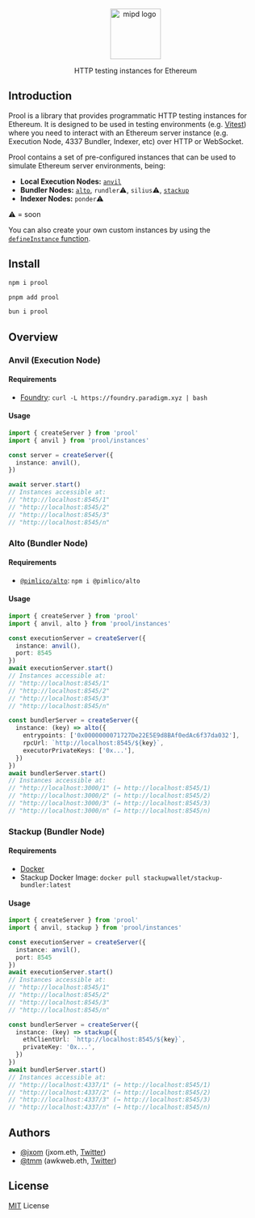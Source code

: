 <br/>

<p align="center">
    <picture>
      <source media="(prefers-color-scheme: dark)" srcset="https://github.com/wevm/prool/blob/main/.github/prool-dark.svg">
      <img alt="mipd logo" src="https://github.com/wevm/prool/blob/main/.github/prool-light.svg" width="auto" height="100">
    </picture>
</p>

<p align="center">
  HTTP testing instances for Ethereum</a>
<p>

## Introduction

Prool is a library that provides programmatic HTTP testing instances for Ethereum. It is designed to be used in testing environments (e.g. [Vitest](https://vitest.dev/)) where you need to interact with an Ethereum server instance (e.g. Execution Node, 4337 Bundler, Indexer, etc) over HTTP or WebSocket.

Prool contains a set of pre-configured instances that can be used to simulate Ethereum server environments, being:

- **Local Execution Nodes:** [`anvil`](#anvil-execution-node)
- **Bundler Nodes:** [`alto`](#alto-bundler-node), `rundler`⚠️, `silius`⚠️, [`stackup`](#stackup-bundler-node)
- **Indexer Nodes:** `ponder`⚠️

⚠️ = soon

You can also create your own custom instances by using the [`defineInstance` function](#TODO).

## Install

```bash
npm i prool
```

```bash
pnpm add prool
```

```bash
bun i prool
```

## Overview

### Anvil (Execution Node)

#### Requirements

- [Foundry](https://getfoundry.sh/): `curl -L https://foundry.paradigm.xyz | bash`

#### Usage

```ts
import { createServer } from 'prool'
import { anvil } from 'prool/instances'

const server = createServer({
  instance: anvil(),
})

await server.start() 
// Instances accessible at:
// "http://localhost:8545/1"
// "http://localhost:8545/2"
// "http://localhost:8545/3"
// "http://localhost:8545/n"
```

### Alto (Bundler Node)

#### Requirements

- [`@pimlico/alto`](npm.im/@pimlico/alto): `npm i @pimlico/alto`

#### Usage

```ts
import { createServer } from 'prool'
import { anvil, alto } from 'prool/instances'

const executionServer = createServer({
  instance: anvil(),
  port: 8545
})
await executionServer.start() 
// Instances accessible at:
// "http://localhost:8545/1"
// "http://localhost:8545/2"
// "http://localhost:8545/3"
// "http://localhost:8545/n"

const bundlerServer = createServer({
  instance: (key) => alto({
    entrypoints: ['0x0000000071727De22E5E9d8BAf0edAc6f37da032'],
    rpcUrl: `http://localhost:8545/${key}`,
    executorPrivateKeys: ['0x...'],
  })
})
await bundlerServer.start()
// Instances accessible at:
// "http://localhost:3000/1" (→ http://localhost:8545/1)
// "http://localhost:3000/2" (→ http://localhost:8545/2)
// "http://localhost:3000/3" (→ http://localhost:8545/3)
// "http://localhost:3000/n" (→ http://localhost:8545/n)
```

### Stackup (Bundler Node)

#### Requirements

- [Docker](https://docs.docker.com/get-docker/)
- Stackup Docker Image: `docker pull stackupwallet/stackup-bundler:latest`

#### Usage

```ts
import { createServer } from 'prool'
import { anvil, stackup } from 'prool/instances'

const executionServer = createServer({
  instance: anvil(),
  port: 8545
})
await executionServer.start() 
// Instances accessible at:
// "http://localhost:8545/1"
// "http://localhost:8545/2"
// "http://localhost:8545/3"
// "http://localhost:8545/n"

const bundlerServer = createServer({
  instance: (key) => stackup({
    ethClientUrl: `http://localhost:8545/${key}`,
    privateKey: '0x...',
  })
})
await bundlerServer.start()
// Instances accessible at:
// "http://localhost:4337/1" (→ http://localhost:8545/1)
// "http://localhost:4337/2" (→ http://localhost:8545/2)
// "http://localhost:4337/3" (→ http://localhost:8545/3)
// "http://localhost:4337/n" (→ http://localhost:8545/n)
```

## Authors

- [@jxom](https://github.com/jxom) (jxom.eth, [Twitter](https://twitter.com/jakemoxey))
- [@tmm](https://github.com/tmm) (awkweb.eth, [Twitter](https://twitter.com/awkweb))

## License

[MIT](/LICENSE) License